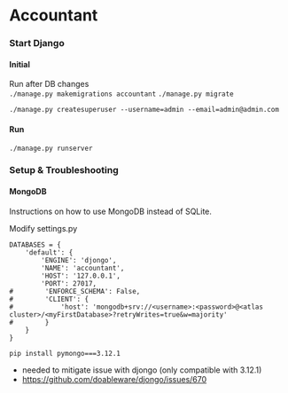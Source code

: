 # Accountant

### Start Django
#### Initial
Run after DB changes  
`./manage.py makemigrations accountant`
`./manage.py migrate`

`./manage.py createsuperuser --username=admin --email=admin@admin.com`

#### Run
`./manage.py runserver`

### Setup & Troubleshooting
#### MongoDB
Instructions on how to use MongoDB instead of SQLite. 

Modify settings.py  

```
DATABASES = {
    'default': {
        'ENGINE': 'djongo',
        'NAME': 'accountant',
        'HOST': '127.0.0.1',
        'PORT': 27017,
#        'ENFORCE_SCHEMA': False,
#        'CLIENT': {
#            'host': 'mongodb+srv://<username>:<password>@<atlas cluster>/<myFirstDatabase>?retryWrites=true&w=majority'
#        }  
    }
}
```

`pip install pymongo===3.12.1`
- needed to mitigate issue with djongo (only compatible with 3.12.1)
- https://github.com/doableware/djongo/issues/670
